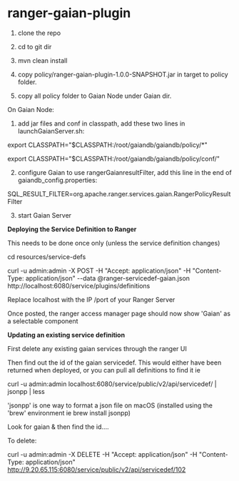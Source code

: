 # ranger-gaian-plugin


1. clone the repo

2. cd to git dir

3. mvn clean install

4. copy policy/ranger-gaian-plugin-1.0.0-SNAPSHOT.jar in target to policy folder.

4. copy all policy folder to Gaian Node under Gaian dir.

On Gaian Node:

1. add jar files and conf in classpath, add these two lines in launchGaianServer.sh:

  export CLASSPATH="$CLASSPATH:/root/gaiandb/gaiandb/policy/*"
  
  export CLASSPATH="$CLASSPATH:/root/gaiandb/gaiandb/policy/conf/"

2. configure Gaian to use rangerGaianresultFilter, add this line in the end of gaiandb_config.properties:

  SQL_RESULT_FILTER=org.apache.ranger.services.gaian.RangerPolicyResultFilter

3. start Gaian Server

**Deploying the Service Definition to Ranger**

This needs to be done once only (unless the service definition changes)

cd resources/service-defs

curl -u admin:admin -X POST -H "Accept: application/json" -H "Content-Type: application/json" --data @ranger-servicedef-gaian.json http://localhost:6080/service/plugins/definitions

Replace localhost with the IP /port of your Ranger Server

Once posted, the ranger access manager page should now show 'Gaian' as a selectable component

**Updating an existing service definition**

First delete any existing gaian services through the ranger UI

Then find out the id of the gaian servicedef. This would either have been returned when deployed, or
you can pull all definitions to find it ie

curl -u admin:admin localhost:6080/service/public/v2/api/servicedef/ | jsonpp | less

'jsonpp' is one way to format a json file on macOS (installed using the 'brew' environment ie brew install jsonpp)

Look for gaian & then find the id....

To delete:

curl  -u admin:admin -X DELETE -H "Accept: application/json" -H "Content-Type: application/json"  http://9.20.65.115:6080/service/public/v2/api/servicedef/102